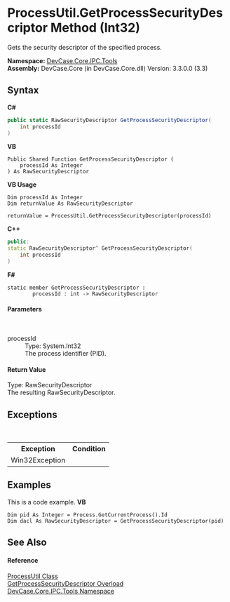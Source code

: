 # ProcessUtil.GetProcessSecurityDescriptor Method (Int32)
 

Gets the security descriptor of the specified process.

**Namespace:**&nbsp;<a href="N_DevCase_Core_IPC_Tools">DevCase.Core.IPC.Tools</a><br />**Assembly:**&nbsp;DevCase.Core (in DevCase.Core.dll) Version: 3.3.0.0 (3.3)

## Syntax

**C#**<br />
``` C#
public static RawSecurityDescriptor GetProcessSecurityDescriptor(
	int processId
)
```

**VB**<br />
``` VB
Public Shared Function GetProcessSecurityDescriptor ( 
	processId As Integer
) As RawSecurityDescriptor
```

**VB Usage**<br />
``` VB Usage
Dim processId As Integer
Dim returnValue As RawSecurityDescriptor

returnValue = ProcessUtil.GetProcessSecurityDescriptor(processId)
```

**C++**<br />
``` C++
public:
static RawSecurityDescriptor^ GetProcessSecurityDescriptor(
	int processId
)
```

**F#**<br />
``` F#
static member GetProcessSecurityDescriptor : 
        processId : int -> RawSecurityDescriptor 

```


#### Parameters
&nbsp;<dl><dt>processId</dt><dd>Type: System.Int32<br />The process identifier (PID).</dd></dl>

#### Return Value
Type: RawSecurityDescriptor<br />The resulting RawSecurityDescriptor.

## Exceptions
&nbsp;<table><tr><th>Exception</th><th>Condition</th></tr><tr><td>Win32Exception</td><td /></tr></table>

## Examples
This is a code example. 
**VB**<br />
``` VB
Dim pid As Integer = Process.GetCurrentProcess().Id
Dim dacl As RawSecurityDescriptor = GetProcessSecurityDescriptor(pid)
```


## See Also


#### Reference
<a href="T_DevCase_Core_IPC_Tools_ProcessUtil">ProcessUtil Class</a><br /><a href="Overload_DevCase_Core_IPC_Tools_ProcessUtil_GetProcessSecurityDescriptor">GetProcessSecurityDescriptor Overload</a><br /><a href="N_DevCase_Core_IPC_Tools">DevCase.Core.IPC.Tools Namespace</a><br />